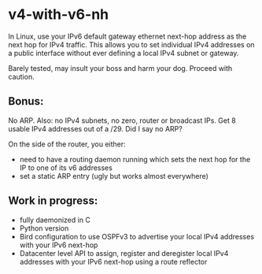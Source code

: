 # v4-with-v6-nh
In Linux, use your IPv6 default gateway ethernet next-hop address as the next hop for IPv4 traffic. 
This allows you to set individual IPv4 addresses on a public interface without ever defining a local IPv4 subnet or gateway.

Barely tested, may insult your boss and harm your dog. Proceed with caution. 

## Bonus: 
No ARP. Also: no IPv4 subnets, no zero, router or broadcast IPs. Get 8 usable IPv4 addresses out of a /29. Did I say no ARP?

On the side of the router, you either:
- need to have a routing daemon running which sets the next hop for the IP to one of its v6 addresses
- set a static ARP entry (ugly but works almost everywhere)

## Work in progress:
- fully daemonized in C
- Python version
- Bird configuration to use OSPFv3 to advertise your local IPv4 addresses with your IPv6 next-hop
- Datacenter level API to assign, register and deregister local IPv4 addresses with your IPv6 next-hop using a route reflector

